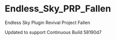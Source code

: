 # Endless_Sky_PRP_Fallen
Endless Sky Plugin Revival Project Fallen

Updated to support Continuous Build 58190d7 
